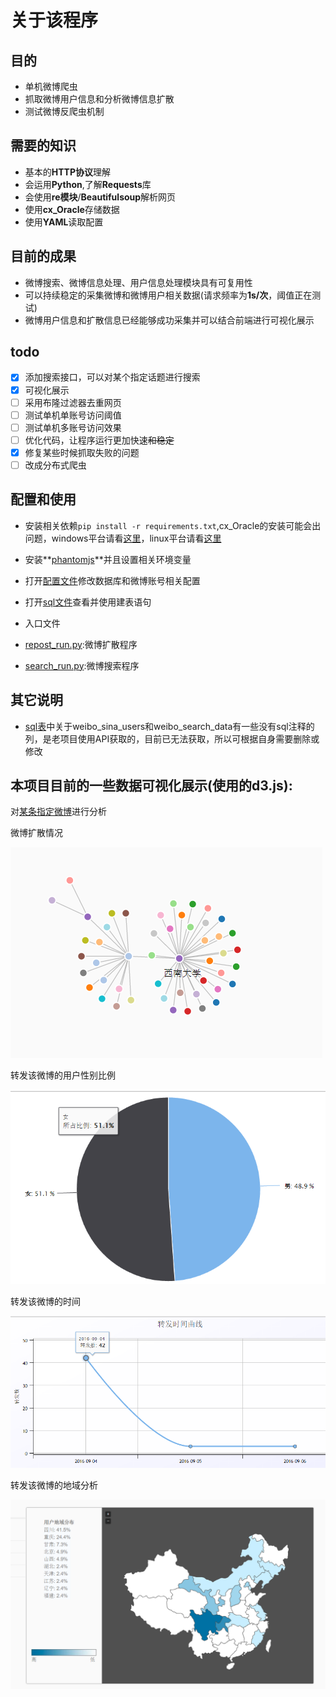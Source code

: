 # 关于该程序
## 目的
- 单机微博爬虫
- 抓取微博用户信息和分析微博信息扩散
- 测试微博反爬虫机制

## 需要的知识
- 基本的**HTTP协议**理解
- 会运用**Python**,了解**Requests**库
- 会使用**re模块**/**Beautifulsoup**解析网页
- 使用**cx_Oracle**存储数据
- 使用**YAML**读取配置

## 目前的成果
- 微博搜索、微博信息处理、用户信息处理模块具有可复用性
- 可以持续稳定的采集微博和微博用户相关数据(请求频率为**1s/次**，阈值正在测试)
- 微博用户信息和扩散信息已经能够成功采集并可以结合前端进行可视化展示

## todo
- [x] 添加搜索接口，可以对某个指定话题进行搜索
- [x] 可视化展示
- [ ] 采用布隆过滤器去重网页
- [ ] 测试单机单账号访问阈值
- [ ] 测试单机多账号访问效果
- [ ] 优化代码，让程序运行更加快速~~和稳定~~
- [x] 修复某些时候抓取失败的问题
- [ ] 改成分布式爬虫

## 配置和使用
- 安装相关依赖```pip install -r requirements.txt```,cx_Oracle的安装可能会出问题，windows平台请看[这里](http://rookiefly.cn/detail/69)，linux平台请看[这里](http://rookiefly.cn/detail/79)

- 安装**[phantomjs](http://phantomjs.org/)**并且设置相关环境变量
- 打开[配置文件](./config/spider.yaml)修改数据库和微博账号相关配置
- 打开[sql文件](./config/sql/spider.sql)查看并使用建表语句
- 入口文件 
 - [repost_run.py](./repost_run.py):微博扩散程序
 - [search_run.py](./search_run.py):微博搜索程序

## 其它说明
- [sql表](./config/sql/spider.sql)中关于weibo_sina_users和weibo_search_data有一些没有sql注释的列，是老项目使用API获取的，目前已无法获取，所以可根据自身需要删除或修改

## 本项目目前的一些数据可视化展示(使用的**d3.js**):
对[某条指定微博](http://weibo.com/1973665271/E6HiqDiCg?refer_flag=1001030103_&type=comment#_rnd1473216182746)进行分析

微博扩散情况

![微博扩散](./img/kuosan.png)

转发该微博的用户性别比例

![用户性别比例](./img/sex.png)

转发该微博的时间

![转发曲线](./img/reposttime.png)

转发该微博的地域分析

![转发地域](./img/diyu.png)
